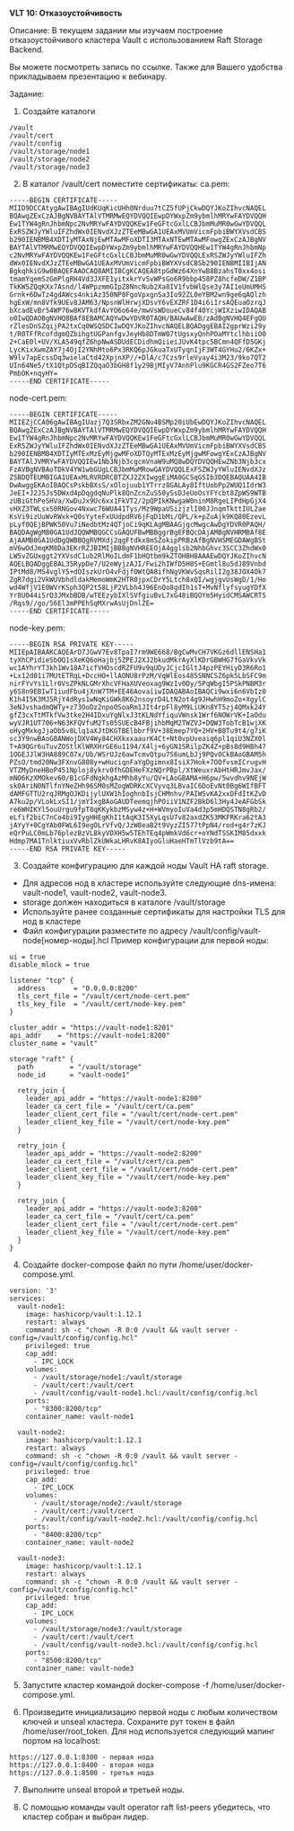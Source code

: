 **VLT 10: Отказоустойчивость**

Описание:
В текущем задании мы изучаем построение отказоустойчивого кластера Vault с использованием Raft Storage Backend.

Вы можете посмотреть запись по ссылке. Также для Вашего удобства прикладываем презентацию к вебинару.

Задание:

1. Создайте каталоги
```
/vault
/vault/cert
/vault/config
/vault/storage/node1
/vault/storage/node2
/vault/storage/node3
```
2. В каталог /vault/cert поместите сертификаты:
ca.pem:

```
-----BEGIN CERTIFICATE-----
MIID9DCCAtygAwIBAgIUdKUqKicUHh0Nrduu7tCZ5fUPjCkwDQYJKoZIhvcNAQEL
BQAwgZExCzAJBgNVBAYTAlVTMRMwEQYDVQQIEwpDYWxpZm9ybmlhMRYwFAYDVQQH
Ew1TYW4gRnJhbmNpc2NvMRYwFAYDVQQKEw1FeGFtcGxlLCBJbmMuMR0wGwYDVQQL
ExRSZWJyYWluIFZhdWx0IENvdXJzZTEeMBwGA1UEAxMVUmVicmFpbiBWYXVsdCBS
b290IENBMB4XDTIyMTAxNjEwMTAwMFoXDTI3MTAxNTEwMTAwMFowgZExCzAJBgNV
BAYTAlVTMRMwEQYDVQQIEwpDYWxpZm9ybmlhMRYwFAYDVQQHEw1TYW4gRnJhbmNp
c2NvMRYwFAYDVQQKEw1FeGFtcGxlLCBJbmMuMR0wGwYDVQQLExRSZWJyYWluIFZh
dWx0IENvdXJzZTEeMBwGA1UEAxMVUmVicmFpbiBWYXVsdCBSb290IENBMIIBIjAN
BgkqhkiG9w0BAQEFAAOCAQ8AMIIBCgKCAQEA8tpGdWz64XnYwB8BzahsT0xx4osi
tmamYqemSzGmPlgRH4Vd3JXFE1yitxkrYvSvWPsGo6R9bbp458PZ8hcfeDW/Z1BP
TkKW5ZQqKXx7Asnd/l4WPpzmmGIpZ8NncNub2Xa8IV1fvbWlQse3y7AI1eUmUMHS
Grnk+6DwTz4gdAWcs4nkiAz350NP8FgoVpxgnSa3Io92ZL0eYBM2wn9ge6qAQlzh
hgExW/mn8Vfk9UEv8JAM63/NpsnWlHrwjXDsvY6vEXZRF1D4i6i1rsAQEuaOzrqJ
bXcadEvBr54WP76w8KVTkdfAvYO6o64e/mwVsWDoueCv84f40YcjWIXziwIDAQAB
o0IwQDAOBgNVHQ8BAf8EBAMCAQYwDwYDVR0TAQH/BAUwAwEB/zAdBgNVHQ4EFgQU
rZlesDnSZqijPA2txCq0WSQSDCIwDQYJKoZIhvcNAQELBQADggEBAI2gprWzi29y
t/R0TFfRcofdgmQZbihgtUGPanfgvJeyHb8DTmW07tUgsxyQnhPOaMYtclhbiiO0
2+CaE0l+UV/XLA549qfZ6hpNwASDUdECDidhmQiieiJUvK4tpc5BCmn4QFfD5GKj
LycKixXwmZAY7j4OjI2YNhMto6Px3RKQ6pJGkuaTxUTyqnIjF3WT4GYHu2/6KZx+
W9lv7apEcssDq3wielaCtd42XpjnXP//+DlA/c7Czs9rleVyay4i3M23/9ko7QT2
UIn64Ne5/tX1QtpDSqBIZQqaO3bGH8f1y29BjMIyV7AnhPlu9KGCR4GS2FZeo7T6
PmbOK+nqyHY=
-----END CERTIFICATE-----
```
node-cert.pem:
```
-----BEGIN CERTIFICATE-----
MIIEZjCCA06gAwIBAgIUazj7Q3SRbxZM2GNu4BSMp20iUbEwDQYJKoZIhvcNAQEL
BQAwgZExCzAJBgNVBAYTAlVTMRMwEQYDVQQIEwpDYWxpZm9ybmlhMRYwFAYDVQQH
Ew1TYW4gRnJhbmNpc2NvMRYwFAYDVQQKEw1FeGFtcGxlLCBJbmMuMR0wGwYDVQQL
ExRSZWJyYWluIFZhdWx0IENvdXJzZTEeMBwGA1UEAxMVUmVicmFpbiBWYXVsdCBS
b290IENBMB4XDTIyMTExMzEyMjgwMFoXDTQyMTExMzEyMjgwMFowgYExCzAJBgNV
BAYTAlJVMRYwFAYDVQQIEw1Nb3Njb3cgcmVnaW9uMQ8wDQYDVQQHEwZNb3Njb3cx
FzAVBgNVBAoTDkV4YW1wbGUgLCBJbmMuMRowGAYDVQQLExFSZWJyYWluIENvdXJz
ZSBDQTEUMBIGA1UEAxMLRVRDRCBTZXJ2ZXIwggEiMA0GCSqGSIb3DQEBAQUAA4IB
DwAwggEKAoIBAQCsPskbBXsS/xOlojuub1YTrrz8GALAy8IftUobPp2WUQ1IdrW3
JeEI+J2J5Js5DWxd4pDqgdqNuPlk8QnZcnZuS50ySsDJeUoOsYFYcbt8ZpWS9WTB
zUBiGthPeSHVa/XwDuJx9Uc6xx1FkVT2/2pQPIkKNwgaW0ninM8RgeLIPdHpGjX4
vHXZ3TWLsxS0RNGov4Nxwc76WUA41Tys/Mz9WpaUSizjzlI00JJnqmTkttIUL2ae
KsVi9izUuWvRWxk+Q0sYyteFxUUdpdRV6jFqD1bMi/QPL/k+pZuAjk9KQ80EzevL
pLyf0QEjBPWK50Vu7iNedbtMz4QTjoCi9qKLAgMBAAGjgcMwgcAwDgYDVR0PAQH/
BAQDAgWgMB0GA1UdJQQWMBQGCCsGAQUFBwMBBggrBgEFBQcDAjAMBgNVHRMBAf8E
AjAAMB0GA1UdDgQWBBQgRVMXdj2qgFtdkx8mSZokipPRBzAfBgNVHSMEGDAWgBSt
mV6wOdJmqKM8Da3EKrRZJBIMIjBBBgNVHREEOjA4gglsb2NhbGhvc3SCC3ZhdWx0
LW5vZGUxggt2YXVsdC1ub2RlMoILdmF1bHQtbm9kZTOHBH8AAAEwDQYJKoZIhvcN
AQELBQADggEBAL35RypDe7/U2eWyjzAJI/Fwi2hIWfD5H0S+EGmtl8u5dJ89Vnbd
IPtMd8/MS4vglY5+dOIszkUrO4vFdjfOWtQA8ifhNgVKWvSqsRilI2g38JOX4Ok7
ZgR7dgi2VkWUVbhdldakMemoWmK2HTR0jpxCDrY5Ltch8xQI/wgjgvUsWgD/1/Ho
wd4WfjV1E0WVrKSph3QP2t58LjP2VLbh4J96EnQo8gdIh1sT+MvNflyfsyugYDfX
Yr8U044iSrQ3JMxbBDB/wTEEzybIXlSVfgiuBvL7xG48iBQOYm5HyidCMSAWCRTS
/Rqs9//go/56El3mPPEhSqMXrwAsUjDnlZE=
-----END CERTIFICATE-----
```
node-key.pem:
```
-----BEGIN RSA PRIVATE KEY-----
MIIEpAIBAAKCAQEArD7JGwV7Ev8TpaI7rm9WE668/BgCwMvCH7VKGz6dllENSHa1
tyXhCPidieSbOQ1sXeKQ6oHajbj5ZPEJ2XJ2bkudMkrAyXlKDrGBWHG7fGaVkvVk
wc1AYhrYT3kh1Wv18A7icfVHOscdRZFU9v9qUDyJCjcIGltJ4pzPEYHiyD3R6Ro1
+Lx12d01i7MUtETRqL+DccHO+llAONU8rPzM/VqWlEos485SNNCSZ6pk5LbSFC9m
nirFYvYs1Llr0VsZPkNLGMrXhcVFHaXUVeoxag9WzIv0Dy/5PqWbgI5PSkPNBM3r
y6S8n9EBIwT1iudFbu4jXnW7TM+EE46AovaiiwIDAQABAoIBAQCi9wxi6n6VbIz0
K1h4I5K3MJ5RjY4dRys1wNqKiGWk8K62nsoyrD4LtN2ot4g9JHwhH9moZo+XgylC
3eNJvshadmQWTy+z73OoDz2npoOSoaRm1JIt4rpFl8yM9LiUKn8YT5zj4QMxk24Y
gfZ3cxTtMTkfVw3tke2H4IDxuYgNlxJ3tKLNdYfiquVWnsk1Wrf6NOWrVK+IaOdu
wyVJR1UT706+N63KFQVfuM2Ts05SUEcB4FBjihbMqM2TWZVJ+DQW3TobTcB1wjXK
oHygMxkgJjaOb5v8Llq1aXJtDKGTBElbbrf9V+38Emep7YQ+2HV+B8Tu9t4/g7iK
sc3Y9nwBAoGBANWojDXV4Wy84CHXkxxaaurK4Ct+Nt0vpUveaiq6pl1qiU3NZX0l
T+A9QGr6uTuvZOStlKlWRXHrGE6u1194/X4lj+6yGN1SRilpZK4Z+pBs8d9HBh47
1OGEJJlW3HA889C07x/Ub/WSrUJz6awTcmvQtpu7S6umLbJj9PQvOCkBAoGBAM5h
PZsO/tmd20Nw3FXnvG808y+wHuciqnFaYgDgimnx8IsiX7Hok+7OOfvsmICrugvH
VTZMyDneHBoP451Nploj8ykrv0fhGDEHeFXzNQrPBpl/XtWeuxrAbHtHRJmvJax/
mNO6KzXMOkev60/B1cGFdNgkhgAzMhb8yYu/QV+LAoGBAMA+H6pw/5wvdhv9NEjW
sk0AriN0NTlfnYNeZHh96SM0sMZogWDRKcXCVyvq3LBvaIC6DoEvNt0Bg6WIfBFT
dAMFGTTU2rqJRMgOJKDijylUXW1hIoghnbIsjCHMnhv/PAIWSvKA2xxDFdItKZvD
A7ku2p/VLokLxSI1/jmYIxgBAoGAUDTeemqjhPOiiV1NZF2BkD6l3Hy4JeAFGbSk
re6WHIKYl5ouUrgu9fpT8qKKykbzMSyw4z+H+WVmyoIuVa4d3p5mHDQSTN8gRb2/
eLfif2biC7nCo4bi9IygHHEgKhI1tAqK3I5XyLqsU7v82axdZK53MKFRKra62tA3
jAYyY+0CgYAb0FWL6I9egOLrVfvQ/JzW8eaB2t9VyzZI577tPpN4/rod+g4r7zKJ
eQrPuLC0mLb76plezBzVLBkyVDXH5w5TEhTEq4pWmkVd6cr+oYNdTSSKIM85dxxk
Hdmp7MA1TnlktiuxVvRblZkUWkaLHRvK8AIyoGluHaeHTmTlVzb9tA==
-----END RSA PRIVATE KEY-----
```
3. Создайте конфигурацию для каждой ноды Vault HA raft storage.
- Для адресов нод в кластере используйте следующие dns-имена: vault-node1, vault-node2, vault-node3.
- storage должен находиться в каталоге /vault/storage
- Используйте ранее созданные сертификаты для настройки TLS для нод в кластере
- Файл конфигурации разместите по адресу /vault/config/vault-node[номер-ноды].hcl
Пример конфигурации для первой ноды:
```
ui = true
disable_mlock = true

listener "tcp" {
  address       = "0.0.0.0:8200"
  tls_cert_file = "/vault/cert/node-cert.pem"
  tls_key_file  = "/vault/cert/node-key.pem"
}

cluster_addr = "https://vault-node1:8201"
api_addr    = "https://vault-node1:8200"
cluster_name = "vault"

storage "raft" {
  path         = "/vault/storage"
  node_id      = "vault-node1"

  retry_join {
    leader_api_addr = "https://vault-node1:8200"
    leader_ca_cert_file = "/vault/cert/ca.pem"
    leader_client_cert_file = "/vault/cert/node-cert.pem"
    leader_client_key_file = "/vault/cert/node-key.pem"
  }

  retry_join {
    leader_api_addr = "https://vault-node2:8200"
    leader_ca_cert_file = "/vault/cert/ca.pem"
    leader_client_cert_file = "/vault/cert/node-cert.pem"
    leader_client_key_file = "/vault/cert/node-key.pem"
  }

  retry_join {
    leader_api_addr = "https://vault-node3:8200"
    leader_ca_cert_file = "/vault/cert/ca.pem"
    leader_client_cert_file = "/vault/cert/node-cert.pem"
    leader_client_key_file = "/vault/cert/node-key.pem"
  }
}
```
4. Создайте docker-compose файл по пути /home/user/docker-compose.yml.
```
version: '3'
services:
  vault-node1:
    image: hashicorp/vault:1.12.1
    restart: always
    command: sh -c "chown -R 0:0 /vault && vault server -config=/vault/config/config.hcl"
    privileged: true
    cap_add:
      - IPC_LOCK
    volumes:
      - /vault/storage/node1:/vault/storage
      - /vault/cert:/vault/cert
      - /vault/config/vault-node1.hcl:/vault/config/config.hcl
    ports:
      - "8300:8200/tcp"
    container_name: vault-node1

  vault-node2:
    image: hashicorp/vault:1.12.1
    restart: always
    command: sh -c "chown -R 0:0 /vault && vault server -config=/vault/config/config.hcl"
    privileged: true
    cap_add:
      - IPC_LOCK
    volumes:
      - /vault/storage/node2:/vault/storage
      - /vault/cert:/vault/cert
      - /vault/config/vault-node2.hcl:/vault/config/config.hcl
    ports:
      - "8400:8200/tcp"
    container_name: vault-node2

  vault-node3:
    image: hashicorp/vault:1.12.1
    restart: always
    command: sh -c "chown -R 0:0 /vault && vault server -config=/vault/config/config.hcl"
    privileged: true
    cap_add:
      - IPC_LOCK
    volumes:
      - /vault/storage/node3:/vault/storage
      - /vault/cert:/vault/cert
      - /vault/config/vault-node3.hcl:/vault/config/config.hcl
    ports:
      - "8500:8200/tcp"
    container_name: vault-node3
```
5. Запустите кластер командой docker-compose -f /home/user/docker-compose.yml.

6. Произведите инициализацию первой ноды с любым количеством ключей и unseal кластера. Cохраните рут токен в файл /home/user/root_token. Для нод используется следующий мапинг портом на localhost:
```
https://127.0.0.1:8300 - первая нода
https://127.0.0.1:8400 - вторая нода
https://127.0.0.1:8500 - третья нода
```
7. Выполните unseal второй и третьей ноды.

8. С помощью команды vault operator raft list-peers убедитесь, что кластер собран и выбран лидер.